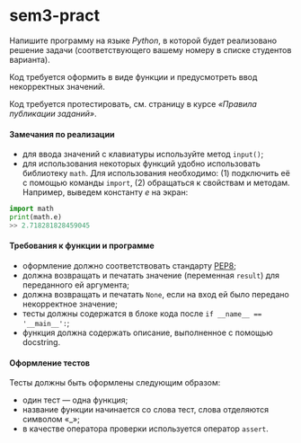 # sem3-pract
Напишите программу на языке _Python_, в которой будет реализовано решение задачи (соответствующего вашему номеру в списке студентов варианта).

Код требуется оформить в виде функции и предусмотреть ввод некорректных значений.

Код требуется протестировать, см. страницу в курсе _«Правила публикации заданий»_.

#### Замечания по реализации
* для ввода значений с клавиатуры используйте метод `input()`;
* для использования некоторых функций удобно использовать библиотеку `math`. Для использования необходимо: (1) подключить её с помощью команды `import`, (2) обращаться к свойствам и методам.  
Например, выведем константу _e_ на экран:  
```python
import math
print(math.e)
>> 2.718281828459045
```

#### Требования к функции и программе
* оформление должно соответствовать стандарту [PEP8](https://www.python.org/dev/peps/pep-0008/);
* должна возвращать и печатать значение (переменная `result`) для переданного ей аргумента;
* должна возвращать и печатать `None`, если на вход ей было передано некорректное значение; 
* тесты должны содержатся в блоке кода после `if __name__ == '__main__':`;
* функция должна содержать описание, выполненное с помощью docstring.

#### Оформление тестов
Тесты должны быть оформлены следующим образом: 
* один тест — одна функция;
* название функции начинается со слова тест, слова отделяются символом «_»;
* в качестве оператора проверки используется оператор `assert`.
